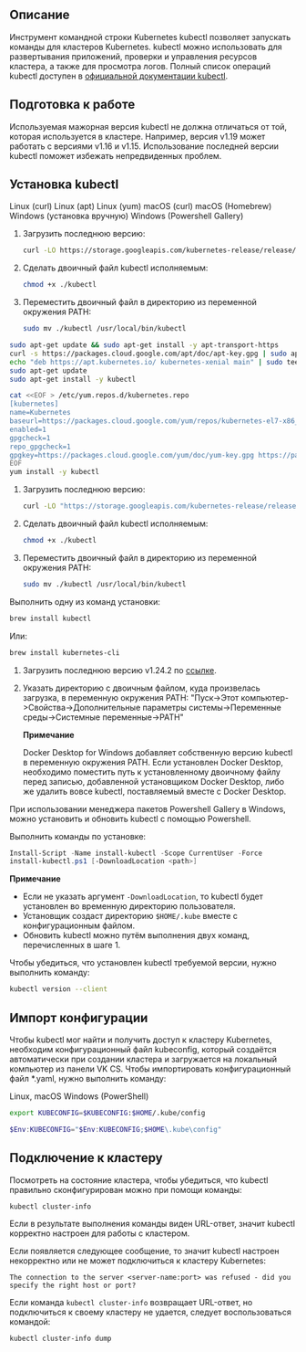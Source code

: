 ## Описание

Инструмент командной строки Kubernetes kubectl позволяет запускать команды для кластеров Kubernetes. kubectl можно использовать для развертывания приложений, проверки и управления ресурсов кластера, а также для просмотра логов. Полный список операций kubectl доступен в [официальной документации kubectl](https://kubernetes.io/docs/reference/kubectl/overview/).

## Подготовка к работе

Используемая мажорная версия kubectl не должна отличаться от той, которая используется в кластере. Например, версия v1.19 может работать с версиями v1.16 и v1.15. Использование последней версии kubectl поможет избежать непредвиденных проблем.

## Установка kubectl

<tabs>
<tablist>
<tab>Linux (curl)</tab>
<tab>Linux (apt)</tab>
<tab>Linux (yum)</tab>
<tab>macOS (curl)</tab>
<tab>macOS (Homebrew)</tab>
<tab>Windows (установка вручную)</tab>
<tab>Windows (Powershell Gallery)</tab>
</tablist>
<tabpanel>

1. Загрузить последнюю версию:

    ```bash
    curl -LO https://storage.googleapis.com/kubernetes-release/release/\`curl -s https://storage.googleapis.com/kubernetes-release/release/stable.txt\`/bin/linux/amd64/kubectl
    ```

1. Сделать двоичный файл kubectl исполняемым:

    ```bash
    chmod +x ./kubectl
    ```

1. Переместить двоичный файл в директорию из переменной окружения PATH:

    ```bash
    sudo mv ./kubectl /usr/local/bin/kubectl
    ```

</tabpanel>
<tabpanel>

```bash
sudo apt-get update && sudo apt-get install -y apt-transport-https
curl -s https://packages.cloud.google.com/apt/doc/apt-key.gpg | sudo apt-key add -
echo "deb https://apt.kubernetes.io/ kubernetes-xenial main" | sudo tee -a /etc/apt/sources.list.d/kubernetes.list
sudo apt-get update
sudo apt-get install -y kubectl
```

</tabpanel>
<tabpanel>

```bash
cat <<EOF > /etc/yum.repos.d/kubernetes.repo
[kubernetes]
name=Kubernetes
baseurl=https://packages.cloud.google.com/yum/repos/kubernetes-el7-x86_64
enabled=1
gpgcheck=1
repo_gpgcheck=1
gpgkey=https://packages.cloud.google.com/yum/doc/yum-key.gpg https://packages.cloud.google.com/yum/doc/rpm-package-key.gpg
EOF
yum install -y kubectl
```

</tabpanel>
<tabpanel>

1. Загрузить последнюю версию:

    ```bash
    curl -LO "https://storage.googleapis.com/kubernetes-release/release/$(curl -s https://storage.googleapis.com/kubernetes-release/release/stable.txt)/bin/darwin/amd64/kubectl"
    ```

1. Сделать двоичный файл kubectl исполняемым:

    ```bash
    chmod +x ./kubectl
    ```

1. Переместить двоичный файл в директорию из переменной окружения PATH:

    ```bash
    sudo mv ./kubectl /usr/local/bin/kubectl
    ```

</tabpanel>
<tabpanel>

Выполнить одну из команд установки:

```bash
brew install kubectl
```

Или:

```bash
brew install kubernetes-cli
```

</tabpanel>
<tabpanel>

1.  Загрузить последнюю версию v1.24.2 по [ссылке](https://storage.googleapis.com/kubernetes-release/release/v1.24.2/bin/windows/amd64/kubectl.exe).

1.  Указать директорию с двоичным файлом, куда произвелась загрузка, в переменную окружения PATH: "Пуск->Этот компьютер->Свойства->Дополнительные параметры системы->Переменные среды->Системные переменные->PATH"

    <info>

    **Примечание**

    Docker Desktop for Windows добавляет собственную версию kubectl в переменную окружения PATH. Если установлен Docker Desktop, необходимо поместить путь к установленному двоичному файлу перед записью, добавленной установщиком Docker Desktop, либо же удалить вовсе kubectl, поставляемый вместе с Docker Desktop.

    </info>

</tabpanel>
<tabpanel>

При использовании менеджера пакетов Powershell Gallery в Windows, можно установить и обновить kubectl с помощью Powershell.

Выполнить команды по установке:

```powershell
Install-Script -Name install-kubectl -Scope CurrentUser -Force
install-kubectl.ps1 [-DownloadLocation <path>]
```

<info>

**Примечание**

-   Если не указать аргумент  `-DownloadLocation`, то kubectl будет установлен во временную директорию пользователя.
-   Установщик создаст директорию `$HOME/.kube` вместе с конфигурационным файлом.
-   Обновить kubectl можно путём выполнения двух команд, перечисленных в шаге 1.

</info>

</tabpanel>
</tabs>

Чтобы убедиться, что установлен kubectl требуемой версии, нужно выполнить команду:

```bash
kubectl version --client
```

## Импорт конфигурации

Чтобы kubectl мог найти и получить доступ к кластеру Kubernetes, необходим конфигурационный файл kubeconfig, который создаётся автоматически при создании кластера и загружается на локальный компьютер из панели VK CS. Чтобы импортировать конфигурационный файл \*.yaml, нужно выполнить команду:

<tabs>
<tablist>
<tab>Linux, macOS</tab>
<tab>Windows (PowerShell)</tab>
</tablist>
<tabpanel>

```bash
export KUBECONFIG=$KUBECONFIG:$HOME/.kube/config
```

</tabpanel>
<tabpanel>

```powershell
$Env:KUBECONFIG="$Env:KUBECONFIG;$HOME\.kube\config"
```

</tabpanel>
</tabs>

## Подключение к кластеру

Посмотреть на состояние кластера, чтобы убедиться, что kubectl правильно сконфигурирован можно при помощи команды:

```
kubectl cluster-info
```

Если в результате выполнения команды виден URL-ответ, значит kubectl корректно настроен для работы с кластером.

Если появляется следующее сообщение, то значит kubectl настроен некорректно или не может подключиться к кластеру Kubernetes:

```
The connection to the server <server-name:port> was refused - did you specify the right host or port?
```

Если команда `kubectl cluster-info` возвращает URL-ответ, но подключиться к своему кластеру не удается, следует воспользоваться командой:

```
kubectl cluster-info dump
```
